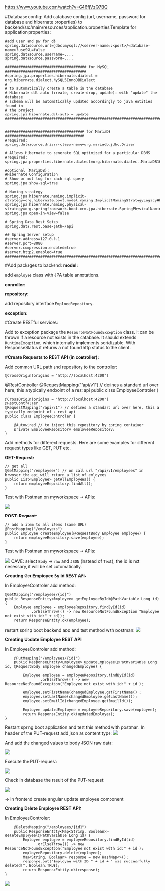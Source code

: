 https://www.youtube.com/watch?v=G46fjVzQ7BQ

#Database config:
Add database config (url, username, password for database and hibernate properties) to backend/src/main/resources/application.properties
Template for application.properties:

    #add user and pw for db
    spring.datasource.url=jdbc:mysql://<server-name>:<port>/<database-name>?useSSL=false
    spring.datasource.username=....
    spring.datasource.password=....
    
    ##################################### for MySQL #####################################
    #spring.jpa.properties.hibernate.dialect = org.hibernate.dialect.MySQL5InnoDBDialect
    #
    # to automatically create a table in the database
    # Hibernate ddl auto (create, create-drop, update): with "update" the database
    # schema will be automatically updated accordingly to java entities found in
    # the project
    spring.jpa.hibernate.ddl-auto = update
    #####################################################################################


    #################################### for MariaDB ####################################
    #required:
    spring.datasource.driver-class-name=org.mariadb.jdbc.Driver
    
    # Allows Hibernate to generate SQL optimized for a particular DBMS
    #required:
    spring.jpa.properties.hibernate.dialect=org.hibernate.dialect.MariaDB103Dialect
    
    #optional (MariaDB):
    #Hibernate Configuration
    # Show or not log for each sql query
    spring.jpa.show-sql=true
    
    # Naming strategy
    spring.jpa.hibernate.naming.implicit-strategy=org.hibernate.boot.model.naming.ImplicitNamingStrategyLegacyHbmImpl
    spring.jpa.hibernate.naming.physical-strategy=org.springframework.boot.orm.jpa.hibernate.SpringPhysicalNamingStrategy
    spring.jpa.open-in-view=false
    
    # Spring Data Rest Setup
    spring.data.rest.base-path=/api
    
    ## Spring Server setup
    #server.address=127.0.0.1
    #server.port=8080
    #server.compression.enabled=true
    #server.http2.enabled=true
    #####################################################################################

#Add packages to backend:
**model:**

add `employee` class with JPA table annotations.
    
**conroller:**

**repository:**

add repository interface `EmploeeRepository`.

**exception:**

#Create RESTful services:

Add to exception package the `ResourceNotFoundException` class. It can be thrown if a resource not exists in the database.
It should extends `RuntimeException`, which internally implements serializable. With ResponseStatus it returns a not found http status to the client.

#**Create Requests to REST API (in controller):**

Add common URL path and repository to the controller:

    @CrossOrigin(origins = "http://localhost:4200")
@RestController
@RequestMapping("/api/v1") // defines a standard url over here, this a typically endpoint of a rest api
public class EmployeeControler {

    @CrossOrigin(origins = "http://localhost:4200")
    @RestController
    @RequestMapping("/api/v1") // defines a standard url over here, this a typically endpoint of a rest api
    public class EmployeeControler {

        @Autowired // to inject this repository by spring container
        private EmployeeRepository employeeRepository;
    }

Add methods for different requests. Here are some examples for different request types like GET, PUT etc.

**GET-Request:**

    // get all
    @GetMapping("/employees") // on call url "/api/v1/employees" in brwoser the api will return a list of emloyees
    public List<Employee> getAllEmployees() {
        return employeeRepository.findAll();
    }

Test with Postman on myworkspace -> APIs:

![](../img_postman_get_request.png)

**POST-Request:**

    // add a item to all items (same URL)
    @PostMapping("/employees")  
    public Employee createEmployee(@RequestBody Employee employee) {
        return employeeRepository.save(employee);
    }

Test with Postman on myworkspace -> APIs:

![](../img_postman_post_request.png)
CAVE: select `Body` -> `raw` and `JSON` (instead of `Text`), the id is not nesessary, it will be set automatically.

**Creating Get Employee By Id REST API:**

In EmployeeControler add method:

    @GetMapping("/employees/{id}") 
    public ResponseEntity<Employee> getEmployeeById(@PathVariable Long id) {
        Employee employee = employeeRepository.findById(id)
                .orElseThrow(() -> new ResourceNotFoundException("Employee not exist with id:" + id));
        return ResponseEntity.ok(employee);

restart spring boot backend app and test method with postman:
![](../img_postman_get_employee_by_id.png)


**Creating Update Employee REST API:**

In EmployeeControler add method:

        @PutMapping("/employees/{id}")    
        public ResponseEntity<Employee> updateEmployee(@PathVariable Long id, @RequestBody Employee changedEmployee) {
        
            Employee employee = employeeRepository.findById(id)
                    .orElseThrow(() -> new ResourceNotFoundException("Employee not exist with id:" + id));
            
            employee.setFirstName(changedEmployee.getFirstName());
            employee.setLastName(changedEmployee.getLastName());
            employee.setEmailId(changedEmployee.getEmailId());
           
            Employee updatedEmployee = employeeRepository.save(employee);
            return ResponseEntity.ok(updatedEmployee);
    }

Restart spring boot application and test this method with postman. In header of the PUT-request add json as content type:
![](../img_postman_header_put_request_as_json.png)

And add the changed values to body JSON raw data:

![](../img_postman_body_put_request.png)

Execute the PUT-request:

![](../img_postman_header_put_request_called.png)

Check in database the result of the PUT-request:

![](../db_after_update_with_put_request.png)

-> in frontend create angular update employee component


**Creating Delete Employee REST API:**

In EmployeeControler:

        @DeleteMapping("/employees/{id}")
        public ResponseEntity<Map<String, Boolean>> deleteEmployee(@PathVariable Long id) {
            Employee employee = employeeRepository.findById(id)
                  .orElseThrow(() -> new ResourceNotFoundException("Employee not exist with id:" + id));
            employeeRepository.delete(employee);
            Map<String, Boolean> response = new HashMap<>();
            response.put("Employee with ID " + id + " was successfully deleted!", Boolean.TRUE);
            return ResponseEntity.ok(response);
    }

![](../img_postman_delete_employee_request.png)

[comment]: <> (**:**)

[comment]: <> (![]&#40;../&#41;)

[comment]: <> (**:**)

[comment]: <> (![]&#40;../&#41;)

[comment]: <> (**:**)

[comment]: <> (![]&#40;../&#41;)

[comment]: <> (**:**)

[comment]: <> (![]&#40;../&#41;)

[comment]: <> (**:**)

[comment]: <> (![]&#40;../&#41;)

[comment]: <> (**:**)

[comment]: <> (![]&#40;../&#41;)

[comment]: <> (**:**)

[comment]: <> (![]&#40;../&#41;)

[comment]: <> (**:**)

[comment]: <> (![]&#40;../&#41;)

[comment]: <> (**:**)

[comment]: <> (![]&#40;../&#41;)
